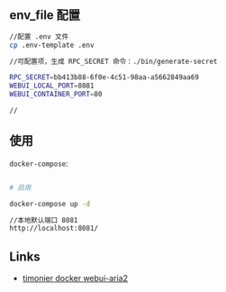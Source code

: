 ## env_file 配置
```bash
//配置 .env 文件
cp .env-template .env

//可配置项，生成 RPC_SECRET 命令：./bin/generate-secret

RPC_SECRET=bb413b88-6f0e-4c51-98aa-a5662849aa69
WEBUI_LOCAL_PORT=8081
WEBUI_CONTAINER_PORT=80

//
```

## 使用
`docker-compose`:

```sh

# 启用

docker-compose up -d

//本地默认端口 8081
http://localhost:8081/
```

## Links

* [timonier docker webui-aria2](https://hub.docker.com/r/timonier/webui-aria2/)
